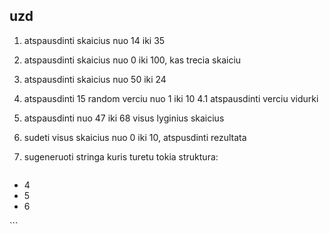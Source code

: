 ## uzd

1. atspausdinti skaicius nuo 14 iki 35

2. atspausdinti skaicius nuo 0 iki 100, kas trecia skaiciu

3. atspausdinti skaicius nuo 50 iki 24

4. atspausdinti 15 random verciu nuo 1 iki 10
4.1 atspausdinti verciu vidurki

5. atspausdinti nuo 47 iki 68 visus lyginius skaicius

6. sudeti visus skaicius nuo 0 iki 10, atspusdinti rezultata

7. sugeneruoti stringa kuris turetu tokia struktura:
   ```html
  <ul>
    <li>4</li>
    <li>5</li>
    <li>6</li>
  </ul>
   ```